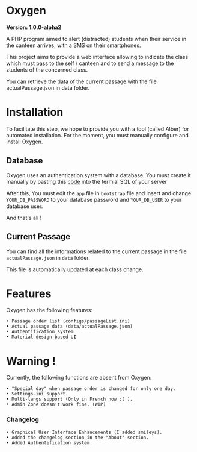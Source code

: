 # Oxygen

**Version: 1.0.0-alpha2**

A PHP program aimed to alert (distracted) students when their service in the canteen arrives, with a SMS on their smartphones.

This project aims to provide a web interface allowing to indicate the class which must pass to the self / canteen and to send a 
message to the students of the concerned class.

You can retrieve the data of the current passage with the file actualPassage.json in data folder.

# Installation

To facilitate this step, we hope to provide you with a tool (called Alber) for automated installation.
For the moment, you must manually configure and install Oxygen.

## Database

Oxygen uses an authentication system with a database.
You must create it manually by pasting this [code](https://gist.github.com/QwertyThinkNo/0bc18a658bbc97abdc11e9c83c164a10)
 into the termial SQL of your server

After this, You must edit the `app` file in `bootstrap` file and insert and change `YOUR_DB_PASSWORD` to your database password
and `YOUR_DB_USER` to your database user.

And that's all !

## Current Passage

You can find all the informations related to the current passage in the file `actualPassage.json` in `data` folder.

This file is automatically updated at each class change.

# Features

Oxygen has the following features:

    • Passage order list (configs/passageList.ini)
    • Actual passage data (data/actualPassage.json)
    • Authentification system
    • Material design-based UI

# Warning !

Currently, the following functions are absent from Oxygen:

    • "Special day" when passage order is changed for only one day.
    • Settings.ini support.
    • Multi-langs support (Only in French now :( ).
    • Admin Zone doesn't work fine. (WIP)

### Changelog

    • Graphical User Interface Enhancements (I added smileys).
    • Added the changelog section in the "About" section.
    • Added Authentification system.
    